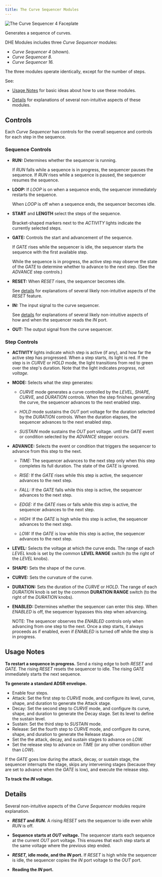 ```yaml
---
title: The Curve Sequencer Modules
---
```

<img class="faceplate" src="curve-sequencer.svg" alt="The Curve Sequencer 4 Faceplate" />

Generates a sequence of curves.

DHE Modules includes three _Curve Sequencer_ modules:
- _Curve Sequencer 4_ (shown).
- _Curve Sequencer 8._
- _Curve Sequencer 16._

The three modules operate identically, except for the number of steps.

See:
- [Usage Notes](#usage-notes)
    for basic ideas about how to use these modules.
    
- [Details](#details)
    for explanations of several non-intuitive aspects of these modules.

## Controls

Each _Curve Sequencer_ has controls for the overall sequence
and controls for each step in the sequence. 

### Sequence Controls
- **RUN:**
    Determines whether the sequencer is running.

    If _RUN_ falls
    while a sequence is in progress,
    the sequencer pauses the sequence.
    If _RUN_ rises while a sequence is paused,
    the sequencer resumes the sequence.

- **LOOP:**
    If _LOOP_ is on when a sequence ends,
    the sequencer immediately restarts the sequence.
   
    When _LOOP_ is off when a sequence ends,
    the sequencer becomes idle.

- **START** and **LENGTH**
    select the steps of the sequence.
    
    Bracket-shaped markers next to the _ACTIVITY_ lights
    indicate the currently selected steps.   

- **GATE:**
    Controls the start and advancement of the sequence.
    
    If _GATE_ rises
    while the sequencer is idle,
    the sequencer starts the sequence
    with the first available step.
    
    While the sequence is in progress,
    the active step may observe the state of the _GATE_
    to determine whether to advance
    to the next step.
    (See the _ADVANCE_ step controls.)
    
- **RESET:**
    When _RESET_ rises, the sequencer becomes idle.

    See [details](#details)
    for explanations of several likely non-intuitive aspects of the _RESET_ feature.

- **IN:**
    The input signal to the curve sequencer.

    See [details](#details)
    for explanations of several likely non-intuitive aspects
    of how and when the sequencer reads the _IN_ port.

- **OUT:**
    The output signal from the curve sequencer.

### Step Controls

- **ACTIVITY** lights
    indicate which step is active (if any),
    and how far the active step has progressed.
    When a step starts, its light is red.
    If the step is in _CURVE_ or _HOLD_ mode,
    the light transitions from red to green
    over the step's duration.
    Note that the light indicates *progress,*
    not *voltage.*

- **MODE:**
    Selects what the step generates:

    - _CURVE_ mode
        generates a curve
        controlled by the _LEVEL,_ _SHAPE,_ _CURVE,_ and _DURATION_ controls.
        When the step finishes generating the curve,
        the sequencer advances to the next enabled step.

    - _HOLD_ mode
        sustains the _OUT_ port voltage
        for the duration selected by the _DURATION_ controls.
        When the duration elapses, 
        the sequencer advances to the next enabled step.

    - _SUSTAIN_ mode sustains the _OUT_ port voltage.
        until the _GATE_ event or condition
        selected by the _ADVANCE_ stepper occurs.

- **ADVANCE:**
    Selects the event or condition
    that triggers the sequencer
    to advance from this step to the next.

    - _TIME:_
        The sequencer advances to the next step
        only when this step completes its full duration.
        The state of the _GATE_ is ignored.

    - _RISE:_
        If the _GATE_ rises
        while this step is active,
        the sequencer advances to the next step.

    - _FALL:_
        If the _GATE_ falls
        while this step is active,
        the sequencer advances to the next step.

    - _EDGE:_
        if the _GATE_ rises or falls
        while this step is active,
        the sequencer advances to the next step.

    - _HIGH:_
        If the _GATE_ is high
        while this step is active,
        the sequencer advances to the next step.

    - _LOW:_
        If the _GATE_ is low
        while this step is active,
        the sequencer advances to the next step.

- **LEVEL:**
    Selects the voltage at which the curve ends.
    The range of each _LEVEL_ knob
    is set by the common **LEVEL RANGE** switch
    (to the right of the _LEVEL_ knobs).
    
- **SHAPE:**
    Sets the shape of the curve.

- **CURVE:**
    Sets the curvature of the curve.
    
- **DURATION:**
    Sets the duration of the _CURVE_ or _HOLD_.
    The range of each _DURATION_ knob
    is set by the common **DURATION RANGE** switch
    (to the right of the _DURATION_ knobs).
    
- **ENABLED:**
    Determines whether the sequencer can enter this step.
    When _ENABLED_ is off,
    the sequencer bypasses this step when advancing.

    NOTE:
    The sequencer observes the _ENABLED_ controls
    only when advancing from one step to the next.
    Once a step starts,
    it always proceeds as if enabled,
    even if _ENABLED_ is turned off while the step is in progress.

## Usage Notes

**To restart a sequence in progress.**
Send a rising edge to both _RESET_ and _GATE._
The rising _RESET_ resets the sequencer to idle.
The rising _GATE_ immediately starts the next sequence.

**To generate a standard ADSR envelope.**
- Enable four steps.
- Attack:
  Set the first step to _CURVE_ mode, 
  and configure its level, curve, shape, and duration to generate the Attack stage.
- Decay:
  Set the second step to _CURVE_ mode, 
  and configure its curve, shape, and duration to generate the Decay stage.
  Set its level to define the sustain level.
- Sustain:
  Set the third step to _SUSTAIN_ mode.
- Release:
  Set the fourth step to _CURVE_ mode, 
  and configure its curve, shape, and duration to generate the Release stage.
- Set the the attack, decay, and sustain stages
  to advance on _LOW._
- Set the release step to advance on _TIME_
  (or any other condition other than _LOW_).

If the _GATE_ goes low during the attack, decay, or sustain stage,
the sequencer interrupts the stage,
skips any intervening stages (because they are set to advance when the _GATE_ is low),
and execute the release step. 

**To track the _IN_ voltage.**




## Details

Several non-intuitive aspects of the _Curve Sequencer_ modules
require explanation.

- **_RESET_ and _RUN._**
    A rising _RESET_
    sets the sequencer to idle
    even while _RUN_ is off.

- **Sequence starts at _OUT_ voltage.**
    The sequencer starts each sequence
    at the current _OUT_ port voltage.
    This ensures that each step starts
    at the same voltage where the previous step ended.

- **_RESET,_ idle mode, and the _IN_ port.**
    If _RESET_ is high while the sequencer is idle,
    the sequencer copies the _IN_ port voltage
    to the _OUT_ port.

- **Reading the _IN_ port.**
